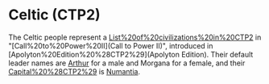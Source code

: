 # Celtic (CTP2)

The Celtic people represent a [List%20of%20civilizations%20in%20CTP2](civilization) in "[Call%20to%20Power%20II](Call to Power II)", introduced in [Apolyton%20Edition%20%28CTP2%29](Apolyton Edition). Their default leader names are [Arthur](Arthur) for a male and Morgana for a female, and their [Capital%20%28CTP2%29](capital) is [Numantia](Numantia).